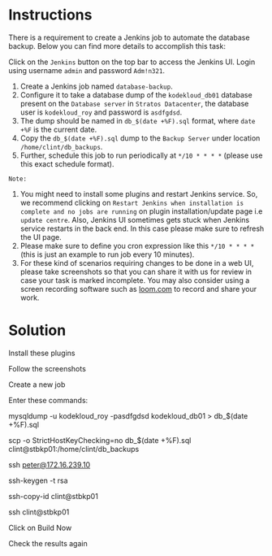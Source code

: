 # Instructions

There is a requirement to create a Jenkins job to automate the database backup. Below you can find more details to accomplish this task:

Click on the `Jenkins` button on the top bar to access the Jenkins UI. Login using username `admin` and password `Adm!n321`.

1. Create a Jenkins job named `database-backup`.
2. Configure it to take a database dump of the `kodekloud_db01` database present on the `Database server` in `Stratos Datacenter`, the database user is `kodekloud_roy` and password is `asdfgdsd`.
3. The dump should be named in `db_$(date +%F).sql` format, where `date +%F` is the current date.
4. Copy the `db_$(date +%F).sql` dump to the `Backup Server` under location `/home/clint/db_backups`.
5. Further, schedule this job to run periodically at `*/10 * * * *` (please use this exact schedule format).

`Note:`

1. You might need to install some plugins and restart Jenkins service. So, we recommend clicking on `Restart Jenkins when installation is complete and no jobs are running` on plugin installation/update page i.e `update centre`. Also, Jenkins UI sometimes gets stuck when Jenkins service restarts in the back end. In this case please make sure to refresh the UI page.
2. Please make sure to define you cron expression like this `*/10 * * * *` (this is just an example to run job every 10 minutes).
3. For these kind of scenarios requiring changes to be done in a web UI, please take screenshots so that you can share it with us for review in case your task is marked incomplete. You may also consider using a screen recording software such as [loom.com](http://loom.com/) to record and share your work.

 # Solution
Install these plugins


Follow the screenshots


Create a new job


Enter these commands: 

mysqldump -u kodekloud_roy -pasdfgdsd kodekloud_db01 > db_$(date +%F).sql

scp -o StrictHostKeyChecking=no db_$(date +%F).sql clint@stbkp01:/home/clint/db_backups


ssh peter@172.16.239.10

ssh-keygen -t rsa

ssh-copy-id clint@stbkp01


ssh clint@stbkp01


Click on Build Now


Check the results again
